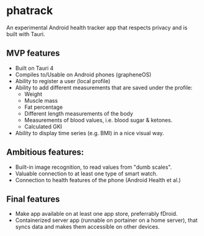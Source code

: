 # phatrack
An experimental Android health tracker app that respects privacy and is built with Tauri.

## MVP features
- Built on Tauri 4
- Compiles to/Usable on Android phones (grapheneOS)
- Ability to register a user (local profile)
- Ability to add different measurements that are saved under the profile:
    - Weight
    - Muscle mass
    - Fat percentage
    - Different length measurements of the body
    - Measurements of blood values, i.e. blood sugar & ketones.
    - Calculated GKI
- Ability to display time series (e.g. BMI) in a nice visual way.

## Ambitious features:
- Built-in image recognition, to read values from "dumb scales".
- Valuable connection to at least one type of smart watch.
- Connection to health features of the phone (Android Health et al.)

## Final features
- Make app available on at least one app store, preferrably fDroid.
- Containerized server app (runnable on portainer on a home server), that syncs data and makes them accessible on other devices.
